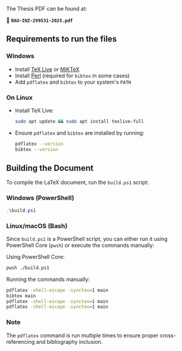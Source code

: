 The Thesis PDF can be found at:

📄 **`RAU-INZ-299531-2025.pdf`**

## Requirements to run the files

### Windows
- Install [TeX Live](https://www.tug.org/texlive/) or [MiKTeX](https://miktex.org/)
- Install [Perl](https://strawberryperl.com/) (required for `bibtex` in some cases)
- Add `pdflatex` and `bibtex` to your system's `PATH`

### On Linux
- Install TeX Live:
  ```bash
  sudo apt update && sudo apt install texlive-full
  ```
- Ensure `pdflatex` and `bibtex` are installed by running:
  ```bash
  pdflatex --version
  bibtex --version
  ```

## Building the Document

To compile the LaTeX document, run the `build.ps1` script:

### Windows (PowerShell)
```powershell
.\build.ps1
```

### Linux/macOS (Bash)
Since `build.ps1` is a PowerShell script, you can either run it using PowerShell Core (`pwsh`) or execute the commands manually:

Using PowerShell Core:
```bash
pwsh ./build.ps1
```

Running the commands manually:
```bash
pdflatex -shell-escape -synctex=1 main
bibtex main
pdflatex -shell-escape -synctex=1 main
pdflatex -shell-escape -synctex=1 main
```

### Note
The `pdflatex` command is run multiple times to ensure proper cross-referencing and bibliography inclusion.
